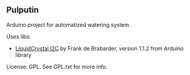 Pulputin
--------

Arduino project for automatized watering system.

Uses libs:
 - [LiquidCrystal I2C](https://github.com/johnrickman/LiquidCrystal_I2C) by Frank de Brabarder, version 1.1.2 from Arduino library 

License: GPL. See GPL.txt for more info.
